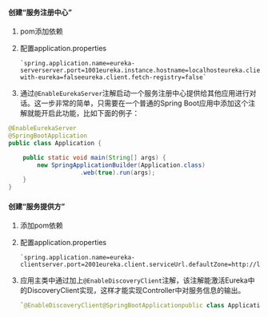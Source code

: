 #### 创建“服务注册中心”

1. pom添加依赖

2. 配置application.properties

   ```properties
   `spring.application.name=eureka-serverserver.port=1001eureka.instance.hostname=localhosteureka.client.register-with-eureka=falseeureka.client.fetch-registry=false`
   ```

3. 通过`@EnableEurekaServer`注解启动一个服务注册中心提供给其他应用进行对话。这一步非常的简单，只需要在一个普通的Spring Boot应用中添加这个注解就能开启此功能，比如下面的例子：

```java
@EnableEurekaServer
@SpringBootApplication
public class Application {

    public static void main(String[] args) {
        new SpringApplicationBuilder(Application.class)
                    .web(true).run(args);
    }
}
```

#### 创建“服务提供方”

1. 添加pom依赖

2. 配置application.properties

   ```properties
   `spring.application.name=eureka-clientserver.port=2001eureka.client.serviceUrl.defaultZone=http://localhost:1001/eureka/`
   ```

3. 应用主类中通过加上`@EnableDiscoveryClient`注解，该注解能激活Eureka中的DiscoveryClient实现，这样才能实现Controller中对服务信息的输出。

   ```java
   `@EnableDiscoveryClient@SpringBootApplicationpublic class Application {    public static void main(String[] args) {        new SpringApplicationBuilder(            ComputeServiceApplication.class)            .web(true).run(args);    }}`
   ```